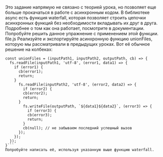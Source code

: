 Это задание напрямую не связано с теорией урока, но позволяет еще больше прокачаться в работе с асинхронным кодом.
В библиотеке async есть функция waterfall, которая позволяет строить цепочки асинхронных функций без необходимости
вкладывать их друг в друга. Подробнее о том как она работает, посмотрите в документации.
Попробуйте решить данное упражнение с применением этой функции.
file.js
Реализуйте и экспортируйте асинхронную функцию unionFiles, которую мы рассматривали в предыдущих уроках.
Вот её обычное решение на колбеках:
```import fs from 'fs';
const unionFiles = (inputPath1, inputPath2, outputPath, cb) => {
  fs.readFile(inputPath1, 'utf-8', (error1, data1) => {
    if (error1) {
      cb(error1);
      return;
    }
      fs.readFile(inputPath2, 'utf-8', (error2, data2) => {
        if (error2) {
        cb(error2);
        return;
      }
        fs.writeFile(outputPath, `${data1}${data2}`, (error3) => {
          if (error3) {
          cb(error3);
          return;
        }
        cb(null); // не забываем последний успешный вызов
      });
    });
  });
}```
Попробуйте написать её, используя указанную выше функцию waterfall.
